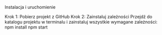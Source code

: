 Instalacja i uruchomienie

Krok 1: Pobierz projekt z GitHub
Krok 2: Zainstaluj zależności
Przejdź do katalogu projektu w terminalu i zainstaluj wszystkie wymagane zależności:
npm install
npm start 
